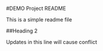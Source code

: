 #DEMO Project README

This is a simple readme file

##Heading 2

Updates in this line will cause conflict
